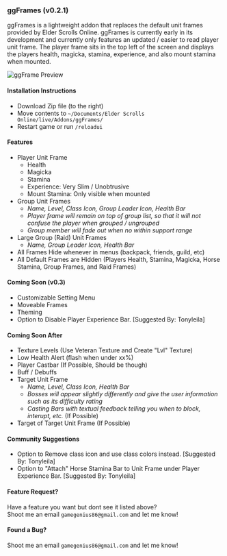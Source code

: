 ### ggFrames (v0.2.1)

ggFrames is a lightweight addon that replaces the default unit frames provided by Elder Scrolls Online.  ggFrames is currently early in its development and currently only features an updated / easier to read player unit frame.  The player frame sits in the top left of the screen and displays the players health, magicka, stamina, experience, and also mount stamina when mounted.

![ggFrame Preview](https://dl.dropboxusercontent.com/u/37456777/ggFrame.jpg "ggFrame Preview")

#### Installation Instructions

- Download Zip file (to the right)
- Move contents to `~/Documents/Elder Scrolls Online/live/Addons/ggFrames/`
- Restart game or run `/reloadui`

#### Features

- Player Unit Frame
  - Health
  - Magicka
  - Stamina
  - Experience: Very Slim / Unobtrusive
  - Mount Stamina: Only visible when mounted
- Group Unit Frames
  - *Name, Level, Class Icon, Group Leader Icon, Health Bar*
  - *Player frame will remain on top of group list, so that it will not confuse the player when grouped / ungrouped*
  - *Group member will fade out when no within support range*
- Large Group (Raid) Unit Frames
  - *Name, Group Leader Icon, Health Bar*
- All Frames Hide whenever in menus (backpack, friends, guild, etc)
- All Default Frames are Hidden (Players Health, Stamina, Magicka, Horse Stamina, Group Frames, and Raid Frames)

#### Coming Soon (v0.3)

- Customizable Setting Menu
- Moveable Frames
- Theming
- Option to Disable Player Experience Bar. [Suggested By: Tonyleila]

#### Coming Soon After

- Texture Levels (Use Veteran Texture and Create "Lvl" Texture)
- Low Health Alert (flash when under xx%)
- Player Castbar (If Possible, Should be though)
- Buff / Debuffs
- Target Unit Frame
  - *Name, Level, Class Icon, Health Bar*
  - *Bosses will appear slightly differently and give the user information such as its difficulty rating*
  - *Casting Bars with textual feedback telling you when to block, interupt, etc.* (If Possible)
- Target of Target Unit Frame (If Possible)

#### Community Suggestions

- Option to Remove class icon and use class colors instead. [Suggested By: Tonyleila]
- Option to "Attach" Horse Stamina Bar to Unit Frame under Player Experience Bar. [Suggested By: Tonyleila]

#### Feature Request?

Have a feature you want but dont see it listed above?  
Shoot me an email `gamegenius86@gmail.com` and let me know!

#### Found a Bug?

Shoot me an email `gamegenius86@gmail.com` and let me know!
